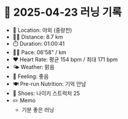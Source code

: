# 📅 2025-04-23 러닝 기록

- 📍 Location: 야외 (중랑천)
- 🏃‍♂️ Distance: 8.7 km
- ⏱️ Duration: 01:00:41
- 🏃‍♂️ Pace: 06'58" / km
- ❤️ Heart Rate: 평균 154 bpm / 최대 171 bpm
- 🌤️ Weather: 맑음
- 🧠 Feeling: 좋음
- 🍽️ Pre-run Nutrition: 기억 안남
- 👟 Shoes: 나이키 스트럭처 25
- ✏️ Memo
  - 기분 좋은 러닝
